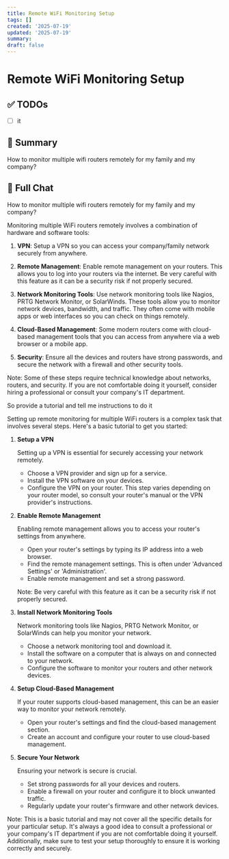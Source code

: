 ```yaml
---
title: Remote WiFi Monitoring Setup
tags: []
created: '2025-07-19'
updated: '2025-07-19'
summary:
draft: false
---
```


# Remote WiFi Monitoring Setup

## ✅ TODOs
- [ ] it

## 📌 Summary
How to monitor multiple wifi routers remotely for my family and my company?

## 🧠 Full Chat


How to monitor multiple wifi routers remotely for my family and my company?

Monitoring multiple WiFi routers remotely involves a combination of hardware and software tools:

1. **VPN**: Setup a VPN so you can access your company/family network securely from anywhere. 

2. **Remote Management**: Enable remote management on your routers. This allows you to log into your routers via the internet. Be very careful with this feature as it can be a security risk if not properly secured.

3. **Network Monitoring Tools**: Use network monitoring tools like Nagios, PRTG Network Monitor, or SolarWinds. These tools allow you to monitor network devices, bandwidth, and traffic. They often come with mobile apps or web interfaces so you can check on things remotely.

4. **Cloud-Based Management**: Some modern routers come with cloud-based management tools that you can access from anywhere via a web browser or a mobile app.

5. **Security**: Ensure all the devices and routers have strong passwords, and secure the network with a firewall and other security tools.

Note: Some of these steps require technical knowledge about networks, routers, and security. If you are not comfortable doing it yourself, consider hiring a professional or consult your company's IT department.

So provide a tutorial and tell me instructions to do it

Setting up remote monitoring for multiple WiFi routers is a complex task that involves several steps. Here's a basic tutorial to get you started:

1. **Setup a VPN**

    Setting up a VPN is essential for securely accessing your network remotely.

    - Choose a VPN provider and sign up for a service.
    - Install the VPN software on your devices.
    - Configure the VPN on your router. This step varies depending on your router model, so consult your router's manual or the VPN provider's instructions.

2. **Enable Remote Management**

    Enabling remote management allows you to access your router's settings from anywhere.

    - Open your router's settings by typing its IP address into a web browser.
    - Find the remote management settings. This is often under 'Advanced Settings' or 'Administration'.
    - Enable remote management and set a strong password.

    Note: Be very careful with this feature as it can be a security risk if not properly secured.

3. **Install Network Monitoring Tools**

    Network monitoring tools like Nagios, PRTG Network Monitor, or SolarWinds can help you monitor your network.

    - Choose a network monitoring tool and download it.
    - Install the software on a computer that is always on and connected to your network.
    - Configure the software to monitor your routers and other network devices.

4. **Setup Cloud-Based Management**

    If your router supports cloud-based management, this can be an easier way to monitor your network remotely.

    - Open your router's settings and find the cloud-based management section.
    - Create an account and configure your router to use cloud-based management.

5. **Secure Your Network**

    Ensuring your network is secure is crucial.

    - Set strong passwords for all your devices and routers.
    - Enable a firewall on your router and configure it to block unwanted traffic.
    - Regularly update your router's firmware and other network devices.

Note: This is a basic tutorial and may not cover all the specific details for your particular setup. It's always a good idea to consult a professional or your company's IT department if you are not comfortable doing it yourself. Additionally, make sure to test your setup thoroughly to ensure it is working correctly and securely.